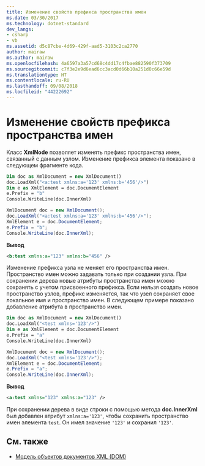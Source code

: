 ```yaml
---
title: Изменение свойств префикса пространства имен
ms.date: 03/30/2017
ms.technology: dotnet-standard
dev_langs:
- csharp
- vb
ms.assetid: d5c87cbe-4d69-429f-aad5-3103c2ca2770
author: mairaw
ms.author: mairaw
ms.openlocfilehash: 4a6597a3a57cd68c4dd17c4fbae882590f373709
ms.sourcegitcommit: c7f3e2e9d6ead6cc3acd0d66b10a251d0c66e59d
ms.translationtype: HT
ms.contentlocale: ru-RU
ms.lasthandoff: 09/08/2018
ms.locfileid: "44222692"
---
```

# <a name="changing-namespace-prefix-properties"></a>Изменение свойств префикса пространства имен
Класс **XmlNode** позволяет изменять префикс пространства имен, связанный с данным узлом. Изменение префикса элемента показано в следующем фрагменте кода.  
  
```vb  
Dim doc as XmlDocument = new XmlDocument()  
doc.LoadXml("<a:test xmlns:a='123' xmlns:b='456'/>")  
Dim e as XmlElement = doc.DocumentElement  
e.Prefix = "b"  
Console.WriteLine(doc.InnerXml)  
```  
  
```csharp  
XmlDocument doc = new XmlDocument();  
doc.LoadXml("<a:test xmlns:a='123' xmlns:b='456'/>");  
XmlElement e = doc.DocumentElement;         
e.Prefix = "b";  
Console.WriteLine(doc.InnerXml);  
```  
  
 **Вывод**  
  
```xml  
<b:test xmlns:a="123" xmlns:b="456" />  
```  
  
 Изменение префикса узла не меняет его пространства имен. Пространство имен можно задавать только при создании узла. При сохранении дерева новые атрибуты пространства имен можно сохранять с учетом присвоенного префикса. Если нельзя создать новое пространство узлов, префикс изменяется, так что узел сохраняет свое локальное имя и пространство имен. В следующем примере показано добавление атрибута в пространство имен.  
  
```vb  
Dim doc as XmlDocument = new XmlDocument()  
doc.LoadXml("<test xmlns='123'/>")  
Dim e as XmlElement = doc.DocumentElement  
e.Prefix = "a"  
Console.WriteLine(doc.InnerXml)  
```  
  
```csharp  
XmlDocument doc = new XmlDocument();  
doc.LoadXml("<test xmlns='123'/>");  
XmlElement e = doc.DocumentElement;         
e.Prefix = "a";  
Console.WriteLine(doc.InnerXml);  
```  
  
 **Вывод**  
  
```xml  
<a:test xmlns="123" xmlns:a="123" />  
```  
  
 При сохранении дерева в виде строки с помощью метода **doc.InnerXml** был добавлен атрибут `xmlns:a='123'`, чтобы сохранить пространство имен элемента `test`. Он имел значение `'123'` и сохранил `'123'`.  
  
## <a name="see-also"></a>См. также

- [Модель объектов документов XML (DOM)](../../../../docs/standard/data/xml/xml-document-object-model-dom.md)
